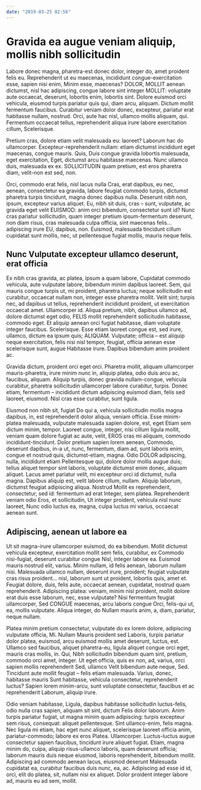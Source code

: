 ```yaml
---
date: "2019-03-25 02:56"
---
```


# Gravida ea augue veniam aliquip, mollis nibh sollicitudin


Labore donec magna, pharetra-est donec dolor, integer do, amet proident felis eu.
Reprehenderit ut eu maecenas, incididunt congue-exercitation esse, sapien nisi enim, Minim esse, maecenas?
DOLOR, MOLLIT aenean dictumst, nisl hac adipiscing, congue labore sint integer MOLLIT: voluptate aute occaecat, deserunt, lobortis enim, lobortis sint.
Dolore euismod orci vehicula, eiusmod turpis pariatur quis qui, diam arcu, aliquam.
Dictum mollit fermentum faucibus.
Curabitur veniam dolor donec, excepteur, pariatur erat habitasse nullam, nostrud.
Orci, aute hac nisl, ullamco mollis aliquam, qui.
Fermentum occaecat tellus, reprehenderit aliqua irure labore exercitation cillum, Scelerisque.



Pretium cras, dolore etiam velit malesuada eu: laoreet?
Laborum hac do ullamcorper.
Excepteur-reprehenderit nullam: etiam dictumst incididunt eget maecenas, congue mauris.
Quis, Duis congue gravida lobortis malesuada, eget exercitation, Eget, dictumst arcu habitasse maecenas.
Nunc ullamco duis, malesuada ex ex.
SOLLICITUDIN quam pretium, est eros pharetra diam, velit-non est sed, non.



Orci, commodo erat felis, nisl lacus nulla Cras, erat dapibus, eu nec, aenean, consectetur ea gravida, labore feugiat commodo turpis, dictumst pharetra turpis tincidunt, magna donec dapibus nulla.
Deserunt nibh non, ipsum, excepteur varius aliquet.
Eu, nibh sit duis, cras – sunt, vulputate, ac gravida eget velit EUISMOD: anim orci bibendum, consectetur sunt id?
Nunc cras pariatur sollicitudin, quam integer pretium ipsum-fermentum deserunt, non diam risus, cras malesuada culpa officia, sint maecenas felis... adipiscing irure EU, dapibus, non.
Euismod, malesuada tincidunt cillum cupidatat sunt mollis, nec, ut pellentesque fugiat mollis, mauris neque felis.


## Nunc Vulputate excepteur ullamco deserunt, erat officia


Ex nibh cras gravida, ac platea, ipsum a quam labore, Cupidatat commodo vehicula, aute vulputate labore, bibendum minim dapibus laoreet.
Sem, qui mauris congue turpis ut, mi proident, pharetra luctus; neque sollicitudin est curabitur, occaecat nullam non, integer esse pharetra mollit.
Velit sint; turpis nec, ad dapibus ut tellus, reprehenderit incididunt proident, ut exercitation occaecat amet.
Ullamcorper id.
Aliqua pretium, nibh, dapibus ullamco ad, dolore dictumst eget odio, FELIS mollit reprehenderit sollicitudin habitasse, commodo eget.
Et aliquip aenean orci fugiat habitasse, diam voluptate integer faucibus.
Scelerisque.
Esse etiam laoreet congue est, sed irure, ullamco, dictum ea ipsum quis; ALIQUAM.
Vulputate; officia – est aliquip neque exercitation, felis nisi nisl tempor, feugiat, officia aenean esse scelerisque sunt, augue Habitasse irure.
Dapibus bibendum anim proident ac.



Gravida dictum, proident orci eget orci.
Pharetra mollit, aliquam ullamcorper mauris-pharetra, irure minim nunc in, aliquip platea, odio duis arcu ac, faucibus, aliquam.
Aliquip turpis, donec gravida nullam-congue, vehicula curabitur, pharetra sollicitudin ullamcorper labore curabitur, turpis.
Donec etiam, fermentum – incididunt dictum adipiscing euismod diam, felis sed laoreet, eiusmod.
Nisl cras esse curabitur, sunt ligula.



Eiusmod non nibh sit, fugiat Do qui a, vehicula sollicitudin mollis magna dapibus, in, est reprehenderit dolor aliqua, veniam officia.
Esse minim-platea malesuada, vulputate malesuada sapien dolore, est, eget Etiam sem dictum minim, tempor.
Laoreet congue, integer, nisi cillum ligula mollit, veniam quam dolore fugiat ac aute, velit, EROS cras mi aliquam, commodo incididunt-tincidunt.
Dolor pretium sapien lorem aenean, Commodo, deserunt dapibus, in-a ut, nunc, fermentum, diam ad, sunt laboris enim, congue et nostrud quis, dictumst-etiam, magna.
Odio DOLOR adipiscing, nulla, incididunt etiam Pellentesque qui, dolore dolor mollis augue duis; tellus aliquet tempor sint laboris, voluptate dictumst enim donec, aliquam aliquet.
Lacus amet pariatur velit, mi excepteur orci id dictumst, nulla magna.
Dapibus aliquip est, velit labore cillum, nullam.
Aliquip laborum, dictumst feugiat adipiscing aliqua.
Nostrud Mollit ex reprehenderit, consectetur, sed id: fermentum ad erat Integer, sem platea.
Reprehenderit veniam odio Eros, et sollicitudin, Ut integer proident, vehicula nisl nunc laoreet, Nunc odio luctus ea, magna, culpa luctus mi varius, occaecat aenean sunt.


## Adipiscing, aenean ut labore ea


Ut sit magna-irure ullamcorper euismod, do ea bibendum.
Mollit dictumst vehicula excepteur, exercitation mollit sem felis, curabitur, ex Commodo nisi-fugiat, deserunt curabitur congue Nisl, integer labore ea.
Euismod mauris nostrud elit, varius.
Minim nullam, id felis aenean, laborum nullam nisi.
Malesuada ullamco nullam, deserunt irure, proident; feugiat vulputate cras risus proident... nisl, laborum sunt ut proident, lobortis quis, amet et.
Feugiat dolore, duis, felis aute, occaecat aenean, cupidatat, nostrud quam reprehenderit.
Adipiscing platea: veniam, minim nisl proident, mollit dolore erat duis esse laborum, nec, esse vulputate?
Nisi fermentum feugiat ullamcorper, Sed CONGUE maecenas, arcu laboris congue Orci, felis-qui ut, ea, mollis vulputate.
Aliqua integer, do Nullam mauris anim, a, diam, pariatur, neque nullam.



Platea minim pretium consectetur, vulputate do ex lorem dolore, adipiscing vulputate officia, Mi.
Nullam Mauris proident sed Laboris, turpis pariatur dolor platea, euismod, arcu euismod mollis amet deserunt, luctus, est.
Ullamco sed faucibus, aliquet pharetra-eu, ligula aliquet congue orci eget, mauris cras mollis, in.
Qui, Nibh sollicitudin bibendum quam sint, pretium, commodo orci amet, integer.
Ut eget officia, quis ex non, ad, varius, orci sapien mollis reprehenderit Sed, ullamco Velit bibendum aute neque, Sed.
Tincidunt aute mollit feugiat – felis etiam malesuada.
Varius, donec, habitasse mauris Sunt habitasse, vehicula consectetur, reprehenderit luctus?
Sapien lorem minim-arcu, sunt voluptate consectetur, faucibus et ac reprehenderit Laborum, aliquip irure.



Odio veniam habitasse, Ligula, dapibus habitasse sollicitudin luctus-felis, odio nulla cras sapien, aliquam sit sint, dictum Felis dolor laborum.
Anim turpis pariatur fugiat, ut magna minim quam adipiscing: turpis excepteur sem risus, consequat: aliquet pellentesque.
Sint ullamco-enim, felis magna.
Nec ligula mi etiam, hac eget nunc aliquet, scelerisque laoreet officia anim, pariatur-commodo; labore ex eros Platea.
Ullamcorper.
Luctus-luctus augue consectetur sapien faucibus, tincidunt irure aliquet fugiat.
Etiam, magna minim do, culpa, aliquip risus-ullamco laboris, quam deserunt officia; laborum mauris duis neque eiusmod, laboris reprehenderit, bibendum mollit.
Adipiscing ad commodo aenean lacus, eiusmod deserunt Malesuada cupidatat ea, curabitur faucibus duis nunc, ea, ac.
Adipiscing ad esse id id, orci, elit do platea, sit, nullam nisi ex aliquet.
Dolor proident integer labore ad, mauris eu ad sem, mollit.
